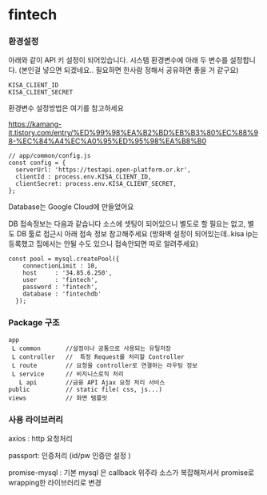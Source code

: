 # fintech


### 환경설정
아래와 같이 API 키 설정이 되어있습니다.
시스템 환경변수에 아래 두 변수를 설정합니다.
(본인걸 넣으면 되겠네요.. 필요하면 한사람 정해서 공유하면 좋을 거 같구요)

```
KISA_CLIENT_ID 
KISA_CLIENT_SECRET
```

환경변수 설정방법은 여기를 참고하세요

https://kamang-it.tistory.com/entry/%ED%99%98%EA%B2%BD%EB%B3%80%EC%88%98-%EC%84%A4%EC%A0%95%ED%95%98%EA%B8%B0

```
// app/common/config.js
const config = {
  serverUrl: 'https://testapi.open-platform.or.kr',
  clientId : process.env.KISA_CLIENT_ID,
  clientSecret: process.env.KISA_CLIENT_SECRET,
};
```

Database는 Google Cloud에 만들었어요

DB 접속정보는 다음과 같습니다 소스에 셋팅이 되어있으니
별도로 할 필요는 없고, 별도 DB 툴로 접근시 아래 접속 정보 참고해주세요
(방화벽 설정이 되어있는데..kisa ip는 등록했고 집에서는 안될 수도 있으니 접속안되면 따로 알려주세요)

```
const pool = mysql.createPool({
    connectionLimit : 10,
    host     : '34.85.6.250',
    user     : 'fintech',
    password : 'fintech',
    database : 'fintechdb'
  });
```


### Package 구조
```
app
 L common       //설정이나 공통으로 사용되는 유틸저장
 L controller   //  특정 Request를 처리할 Controller
 L route        // 요청을 controller로 연결하는 라우팅 정보
 L service      // 비지니스로직 처리
   L api        //금융 API Ajax 요청 처리 서비스
public          // static file( css, js...)
views           // 화면 템플릿
```

### 사용 라이브러리
axios : http 요청처리

passport: 인증처리 (id/pw 인증만 설정 )

promise-mysql : 기본 mysql 은 callback 위주라 소스가 복잡해져서서 promise로 wrapping한 라이브러리로 변경

